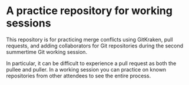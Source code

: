 # A practice repository for working sessions

This repository is for practicing merge conflicts using GitKraken, pull requests, and adding collaborators for Git repositories during the second summertime Git working session.

In particular, it can be difficult to experience a pull request as both the pullee and puller.  In a working session you can practice on known repositories from other attendees to see the entire process.
